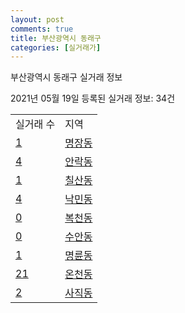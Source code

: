 ```yaml
---
layout: post
comments: true
title: 부산광역시 동래구
categories: [실거래가]
---
```


부산광역시 동래구 실거래 정보

2021년 05월 19일 등록된 실거래 정보: 34건


<table>
  <tr>
    <td>실거래 수</td>
    <td>지역</td>
  </tr>

  
  <tr>
    <td><a href="2626010100.html">1</a></td>
    <td><a href="2626010100.html">명장동</a></td>
  </tr>
    

  <tr>
    <td><a href="2626010200.html">4</a></td>
    <td><a href="2626010200.html">안락동</a></td>
  </tr>
    

  <tr>
    <td><a href="2626010300.html">1</a></td>
    <td><a href="2626010300.html">칠산동</a></td>
  </tr>
    

  <tr>
    <td><a href="2626010400.html">4</a></td>
    <td><a href="2626010400.html">낙민동</a></td>
  </tr>
    

  <tr>
    <td><a href="2626010500.html">0</a></td>
    <td><a href="2626010500.html">복천동</a></td>
  </tr>
    

  <tr>
    <td><a href="2626010600.html">0</a></td>
    <td><a href="2626010600.html">수안동</a></td>
  </tr>
    

  <tr>
    <td><a href="2626010700.html">1</a></td>
    <td><a href="2626010700.html">명륜동</a></td>
  </tr>
    

  <tr>
    <td><a href="2626010800.html">21</a></td>
    <td><a href="2626010800.html">온천동</a></td>
  </tr>
    

  <tr>
    <td><a href="2626010900.html">2</a></td>
    <td><a href="2626010900.html">사직동</a></td>
  </tr>
    


</table>
    